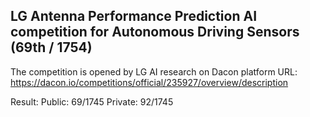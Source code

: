 ## LG Antenna Performance Prediction AI competition for Autonomous Driving Sensors (69th / 1754)

The competition is opened by LG AI research on Dacon platform
URL: https://dacon.io/competitions/official/235927/overview/description

Result:
Public: 69/1745
Private: 92/1745
